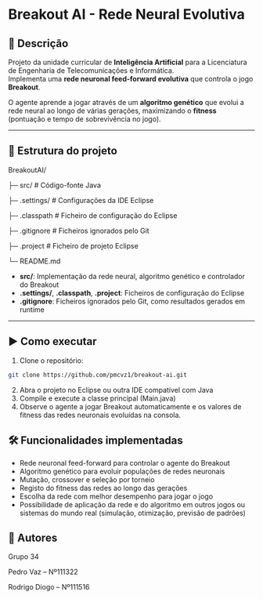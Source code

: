 # Breakout AI - Rede Neural Evolutiva

## 🧠 Descrição

Projeto da unidade curricular de **Inteligência Artificial** para a Licenciatura de Engenharia de Telecomunicações e Informática.  
Implementa uma **rede neuronal feed-forward evolutiva** que controla o jogo **Breakout**.  

O agente aprende a jogar através de um **algoritmo genético** que evolui a rede neural ao longo de várias gerações, maximizando o **fitness** (pontuação e tempo de sobrevivência no jogo).

---

## 🔹 Estrutura do projeto

BreakoutAI/

├─ src/ # Código-fonte Java

├─ .settings/ # Configurações da IDE Eclipse

├─ .classpath # Ficheiro de configuração do Eclipse

├─ .gitignore # Ficheiros ignorados pelo Git

├─ .project # Ficheiro de projeto Eclipse

└─ README.md


- **src/**: Implementação da rede neural, algoritmo genético e controlador do Breakout  
- **.settings/**, **.classpath**, **.project**: Ficheiros de configuração do Eclipse  
- **.gitignore**: Ficheiros ignorados pelo Git, como resultados gerados em runtime  

---

## ▶️ Como executar

1. Clone o repositório:  
```bash
git clone https://github.com/pmcvz1/breakout-ai.git
```
2. Abra o projeto no Eclipse ou outra IDE compatível com Java
3. Compile e execute a classe principal (Main.java)
4. Observe o agente a jogar Breakout automaticamente e os valores de fitness das redes neuronais evoluídas na consola.

## 🛠 Funcionalidades implementadas
- Rede neuronal feed-forward para controlar o agente do Breakout
- Algoritmo genético para evoluir populações de redes neuronais
- Mutação, crossover e seleção por torneio
- Registo do fitness das redes ao longo das gerações
- Escolha da rede com melhor desempenho para jogar o jogo
- Possibilidade de aplicação da rede e do algoritmo em outros jogos ou sistemas do mundo real (simulação, otimização, previsão de padrões)

## 👥 Autores

Grupo 34

Pedro Vaz – Nº111322

Rodrigo Diogo – Nº111516

